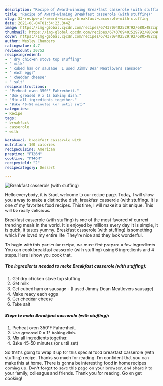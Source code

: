 ```yaml
---
description: "Recipe of Award-winning Breakfast casserole (with stuffing)"
title: "Recipe of Award-winning Breakfast casserole (with stuffing)"
slug: 53-recipe-of-award-winning-breakfast-casserole-with-stuffing
date: 2021-08-04T01:34:23.364Z
image: https://img-global.cpcdn.com/recipes/6743709402529792/680x482cq70/breakfast-casserole-with-stuffing-recipe-main-photo.jpg
thumbnail: https://img-global.cpcdn.com/recipes/6743709402529792/680x482cq70/breakfast-casserole-with-stuffing-recipe-main-photo.jpg
cover: https://img-global.cpcdn.com/recipes/6743709402529792/680x482cq70/breakfast-casserole-with-stuffing-recipe-main-photo.jpg
author: Wesley Chambers
ratingvalue: 4.7
reviewcount: 30752
recipeingredient:
- " dry chicken stove top stuffing"
- " milk"
- " cubed ham or sausage  I used Jimmy Dean Meatlovers sausage"
- " each eggs"
- " cheddar cheese"
- " salt"
recipeinstructions:
- "Preheat oven 350°F Fahrenheit."
- "Use greased 9 x 12 baking dish."
- "Mix all ingredients together."
- "Bake 45-50 minutes (or until set)"
categories:
- Recipe
tags:
- breakfast
- casserole
- with

katakunci: breakfast casserole with 
nutrition: 160 calories
recipecuisine: American
preptime: "PT26M"
cooktime: "PT46M"
recipeyield: "2"
recipecategory: Dessert

---
```



![Breakfast casserole (with stuffing)](https://img-global.cpcdn.com/recipes/6743709402529792/680x482cq70/breakfast-casserole-with-stuffing-recipe-main-photo.jpg)

Hello everybody, it is Brad, welcome to our recipe page. Today, I will show you a way to make a distinctive dish, breakfast casserole (with stuffing). It is one of my favorites food recipes. This time, I will make it a bit unique. This will be really delicious.

Breakfast casserole (with stuffing) is one of the most favored of current trending meals in the world. It is enjoyed by millions every day. It is simple, it is quick, it tastes yummy. Breakfast casserole (with stuffing) is something which I've loved my entire life. They're nice and they look wonderful.




To begin with this particular recipe, we must first prepare a few ingredients. You can cook breakfast casserole (with stuffing) using 6 ingredients and 4 steps. Here is how you cook that.

<!--inarticleads1-->

##### The ingredients needed to make Breakfast casserole (with stuffing):

1. Get  dry chicken stove top stuffing
1. Get  milk
1. Get  cubed ham or sausage - (I used Jimmy Dean Meatlovers sausage)
1. Make ready  each eggs
1. Get  cheddar cheese
1. Take  salt




<!--inarticleads2-->

##### Steps to make Breakfast casserole (with stuffing):

1. Preheat oven 350°F Fahrenheit.
1. Use greased 9 x 12 baking dish.
1. Mix all ingredients together.
1. Bake 45-50 minutes (or until set)




So that's going to wrap it up for this special food breakfast casserole (with stuffing) recipe. Thanks so much for reading. I'm confident that you can make this at home. There is gonna be interesting food in home recipes coming up. Don't forget to save this page on your browser, and share it to your family, colleague and friends. Thank you for reading. Go on get cooking!
